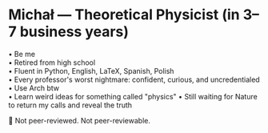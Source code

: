 # Michał — Theoretical Physicist (in 3–7 business years)

• Be me  
• Retired from high school  
• Fluent in Python, English, LaTeX, Spanish, Polish  
• Every professor's worst nightmare: confident, curious, and uncredentialed  
• Use Arch btw  
• Learn weird ideas for something called "physics"
• Still waiting for Nature to return my calls and reveal the truth  

🛑 Not peer-reviewed. Not peer-reviewable.
